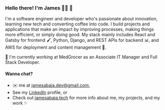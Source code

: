 ### Hello there! I'm James 👨‍💻 👋

I'm a software engineer and developer who's passionate about innovation, learning new tech and converting coffee into code. I build projects and applications that make an impact by improving processes, making things more efficient, or simply doing good. My stack mainly includes React and Gatsby for frontend 🖌, Python, Django, and REST APIs for backend 📊, and AWS for deployment and content management 🚀. 


🔭 I'm currently working at MedGrocer as an Associate IT Manager and Full Stack Developer. 

#### Wanna chat?  
- ✉️ me at jamesabaja.dev@gmail.com,
- See my [LinkedIn](https://www.linkedin.com/in/jgabaja/) profile, or
- Check out [jamesabaja.tech](https://jamesabaja.tech) for more info about me, my projects, and my work ✨

<!--
**jamesabaja/jamesabaja** is a ✨ _special_ ✨ repository because its `README.md` (this file) appears on your GitHub profile.

Here are some ideas to get you started:

- 🔭 I’m currently working on ...
- 🌱 I’m currently learning ...
- 👯 I’m looking to collaborate on ...
- 🤔 I’m looking for help with ...
- 💬 Ask me about ...
- 📫 How to reach me: ...
- 😄 Pronouns: ...
- ⚡ Fun fact: ...
-->

